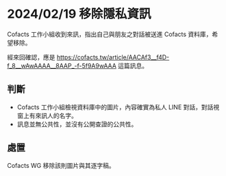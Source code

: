 # 2024/02/19 移除隱私資訊

Cofacts 工作小組收到來訊，指出自己與朋友之對話被送進 Cofacts 資料庫，希望移除。

經來回確認，應是 https://cofacts.tw/article/AACAf3__f4D-f_8__wAwAAAA__8AAP_-f-5f9A9wAAA 這篇訊息。 

## 判斷

- Cofacts 工作小組檢視資料庫中的圖片，內容確實為私人 LINE 對話，對話視窗上有來訊人的名字。
- 訊息並無公共性，並沒有公開查證的公共性。

## 處置

Cofacts WG 移除該則圖片與其逐字稿。
